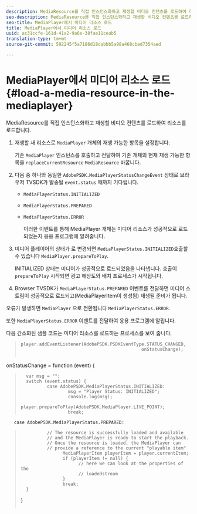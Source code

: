 ```yaml
---
description: MediaResource를 직접 인스턴스화하고 재생할 비디오 컨텐츠를 로드하여 리소스를 로드합니다.
seo-description: MediaResource를 직접 인스턴스화하고 재생할 비디오 컨텐츠를 로드하여 리소스를 로드합니다.
seo-title: MediaPlayer에서 미디어 리소스 로드
title: MediaPlayer에서 미디어 리소스 로드
uuid: ac31ccfe-161d-41a2-9a6e-38fae11ceab5
translation-type: tm+mt
source-git-commit: 592245f5a7186d18dabbb5a98a468cbed7354aed

---
```



# MediaPlayer에서 미디어 리소스 로드 {#load-a-media-resource-in-the-mediaplayer}

MediaResource를 직접 인스턴스화하고 재생할 비디오 컨텐츠를 로드하여 리소스를 로드합니다.

1. 재생할 새 리소스로 `MediaPlayer` 개체의 재생 가능한 항목을 설정합니다.

   기존 `MediaPlayer` 인스턴스를 호출하고 전달하여 기존 개체의 현재 재생 가능한 항목을 `replaceCurrentResource` `MediaResource` 바꿉니다.

1. 다음 중 하나와 동일한 `AdobePSDK.MediaPlayerStatusChangeEvent` 상태로 브라우저 TVSDK가 발송될 `event.status` 때까지 기다립니다.

   * `MediaPlayerStatus.INITIALIZED`
   * `MediaPlayerStatus.PREPARED`
   * `MediaPlayerStatus.ERROR`

      이러한 이벤트를 통해 MediaPlayer 개체는 미디어 리소스가 성공적으로 로드되었는지 응용 프로그램에 알려줍니다.

1. 미디어 플레이어의 상태가 로 변경되면 `MediaPlayerStatus.INITIALIZED`호출할 수 있습니다 `MediaPlayer.prepareToPlay`.

   INITIALIZED 상태는 미디어가 성공적으로 로드되었음을 나타냅니다. 호출이 `prepareToPlay` 시작되면 광고 해상도와 배치 프로세스가 시작됩니다.
1. Browser TVSDK가 `MediaPlayerStatus.PREPARED` 이벤트를 전달하면 미디어 스트림이 성공적으로 로드되고(MediaPlayerItem이 생성됨) 재생될 준비가 됩니다.

오류가 발생하면 `MediaPlayer` 으로 전환됩니다 `MediaPlayerStatus.ERROR`.

또한 `MediaPlayerStatus.ERROR` 이벤트를 전달하여 응용 프로그램에 알립니다.

><!--<a id="example_3774607C6F08473282CF0CB7F3D82373"></a>-->


다음 간소화된 샘플 코드는 미디어 리소스를 로드하는 프로세스를 보여 줍니다.

>```js>
>player.addEventListener(AdobePSDK.PSDKEventType.STATUS_CHANGED,  
>                                               onStatusChange); 
> 
>
onStatusChange = function (event) { 
>       var msg = ""; 
>       switch (event.status) { 
>               case AdobePSDK.MediaPlayerStatus.INITIALIZED: 
>                       msg = "Player Status: INITIALIZED"; 
>                       console.log(msg); 
>                       player.prepareToPlay(AdobePSDK.MediaPlayer.LIVE_POINT); 
>                       break; 
> 
>        
       case AdobePSDK.MediaPlayerStatus.PREPARED: 
>               // The resource is successfully loaded and available 
>               // and the MediaPlayer is ready to start the playback. 
>               // Once the resource is loaded, the MediaPlayer can 
>               // provide a reference to the current "playable item" 
>                     MediaPlayerItem playerItem = player.currentItem; 
>                     if (playerItem != null) {  
>                           // here we can look at the properties of the  
>                           // loadedstream 
>                     } 
>                     break; 
>       } 
>}
>```>


